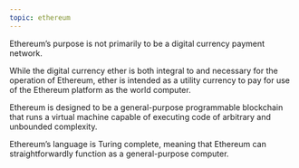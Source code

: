 ```yaml
---
topic: ethereum
---
```

Ethereum’s purpose is not primarily to be a digital currency payment network. 

While the digital currency ether is both integral to and necessary for the operation of Ethereum, ether is intended as a utility currency to pay for use of the Ethereum platform as the world computer.

Ethereum is designed to be a general-purpose programmable blockchain that runs a virtual machine capable of executing code of arbitrary and unbounded complexity.

Ethereum’s language is Turing complete, meaning that Ethereum can straightforwardly function as a general-purpose computer.
